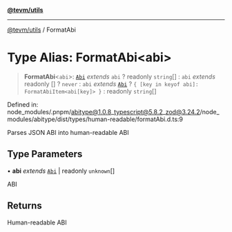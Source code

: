 [**@tevm/utils**](../README.md)

***

[@tevm/utils](../globals.md) / FormatAbi

# Type Alias: FormatAbi\<abi\>

> **FormatAbi**\<`abi`\>: [`Abi`](Abi.md) *extends* `abi` ? readonly `string`[] : `abi` *extends* readonly \[\] ? `never` : `abi` *extends* [`Abi`](Abi.md) ? `{ [key in keyof abi]: FormatAbiItem<abi[key]> }` : readonly `string`[]

Defined in: node\_modules/.pnpm/abitype@1.0.8\_typescript@5.8.2\_zod@3.24.2/node\_modules/abitype/dist/types/human-readable/formatAbi.d.ts:9

Parses JSON ABI into human-readable ABI

## Type Parameters

• **abi** *extends* [`Abi`](Abi.md) \| readonly `unknown`[]

ABI

## Returns

Human-readable ABI

